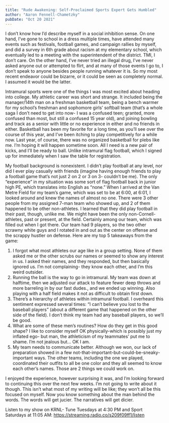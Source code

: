 ```yaml
---
title: "Rude Awakening: Self-Proclaimed Sports Expert Gets Humbled"
author: "Aaron Fennell-Chametzky"
pubDate: "Oct 20 2021"
---
```


I don’t know how I’d describe myself in a social inhibition sense. On one hand, I’ve gone to school in a dress multiple times, have attended many events such as festivals, football games, and campaign rallies by myself, and did a survey in 6th grade about racism at my elementary school, which eventually led to a meeting with the superintendent of the district. TMI, I don’t care. On the other hand, I’ve never tried an illegal drug, I’ve never asked anyone out or attempted to flirt, and at many of those events I go to, I don’t speak to anyone besides people running whatever it is. So my most recent endeavor could be bizarre, or it could be seen as completely normal. I assumed it would be the latter.

Intramural sports were one of the things I was most excited about heading into college. My athletic career was short and strange. It included being the manager/14th man on a freshman basketball team, being a bench warmer for my school’s freshman and sophomore girls’ softball team (that’s a whole saga I don’t need to get into now- I was a confused teen; granted, more confused than most, but still a confused 15 year old), and joining bowling and track as a senior with little or no experience in either and no friends in either. Basketball has been my favorite for a long time, as you’ll see over the course of this year, and I’ve been itching to play competitively for a while now. Last year, of course, there was no organized basketball for plebs like me. I’m hoping it will happen sometime soon. All I need is a new pair of kicks, and I’ll be ready to ball. Unlike intramural flag football, which I signed up for immediately when I saw the table for registration.

My football background is nonexistent. I didn’t play football at any level, nor did I ever play casually with friends (imagine having enough friends to play a football game that’s not just 2 on 2 or 3 on 3- couldn’t be me). The only “experience” in my situation was some sort of flag football back in junior high PE, which translates into English as “none.” When I arrived at the Van Metre Field for my team’s game, which was set to be at 6:00, at 6:01, I looked around and knew the names of almost no one. There were 3 other people from my assigned 7-man team who showed up, and 2 of them happened to be other non-athletes. I learned that they did play football in their past, though, unlike me. We might have been the only non-Cornell-athletes, past or present, at the field. Certainly among our team, which was filled out when I got there. Our team had 9 players, so the two other scrawny white guys and I rotated in and out as the center on offense and the scrappy hustler on defense. Here are my top 5 takeaways from the game:

1. I forgot what most athletes our age like in a group setting. None of them asked me or the other scrubs our names or seemed to show any interest in us. I asked their names, and they responded, but then basically ignored us. I’m not complaining- they know each other, and I’m this weird outsider.
2. Running the ball is the way to go in intramural. My team was down at halftime, then we adjusted our attack to feature fewer deep throws and more barreling in by our fast dudes., and we ended up winning. Also playing with a half field makes it not as difficult to obtain first down.
3. There’s a hierarchy of athletes within intramural football. I overheard this sentiment expressed several times: “I can’t believe you lost to the baseball players” (about a different game that happened on the other side of the field). I don’t think my team had any baseball players, so we’ll be good.
4. What are some of these men’s routines? How do they get in this good shape? I like to consider myself OK physically-which is possibly just my inflated ego- but man, the athleticism of my teammates’ put me to shame. I’m not jealous but… OK I am.
5. My team needs to communicate better. Although we won, our lack of preparation showed in a few not-that-important-but-could-be-sneaky-important ways. The other teams, including the one we played, coordinated their outfits to all be one color and they all seemed to know each other’s names. Those are 2 things we could work on.

I enjoyed the experience, however surprising it was, and I’m looking forward to continuing this over the next few weeks. I’m not going to write about it though. This isn’t what most of my writing will be like; they won’t all be this focused on myself. Now you know something about the man behind the words. The words will get jucier. The narratives will get dicier.

Listen to my show on KRNL- Tune Tuesdays at 4:30 PM and Sport Saturdays at 11:05 AM: https://streaming.radio.co/s209f09ff1/listen
